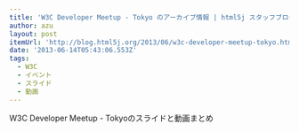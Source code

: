 ```yaml
---
title: 'W3C Developer Meetup - Tokyo のアーカイブ情報 | html5j スタッフブログ'
author: azu
layout: post
itemUrl: 'http://blog.html5j.org/2013/06/w3c-developer-meetup-tokyo.html'
date: '2013-06-14T05:43:06.553Z'
tags:
  - W3C
  - イベント
  - スライド
  - 動画
---
```

W3C Developer Meetup - Tokyoのスライドと動画まとめ
